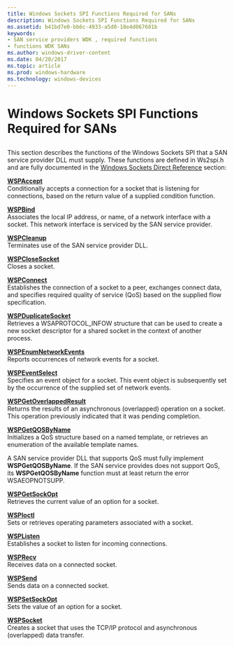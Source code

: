 ```yaml
---
title: Windows Sockets SPI Functions Required for SANs
description: Windows Sockets SPI Functions Required for SANs
ms.assetid: b41bd7e0-bb6c-4933-a5d0-18e4d067601b
keywords:
- SAN service providers WDK , required functions
- functions WDK SANs
ms.author: windows-driver-content
ms.date: 04/20/2017
ms.topic: article
ms.prod: windows-hardware
ms.technology: windows-devices
---
```


# Windows Sockets SPI Functions Required for SANs


## <a href="" id="ddk-windows-sockets-spi-functions-required-for-sans-ng"></a>


This section describes the functions of the Windows Sockets SPI that a SAN service provider DLL must supply. These functions are defined in Ws2spi.h and are fully documented in the [Windows Sockets Direct Reference](https://msdn.microsoft.com/library/windows/hardware/ff565857) section:

<a href="" id="wspaccept"></a>[**WSPAccept**](https://msdn.microsoft.com/library/windows/hardware/ff566266)  
Conditionally accepts a connection for a socket that is listening for connections, based on the return value of a supplied condition function.

<a href="" id="wspbind"></a>[**WSPBind**](https://msdn.microsoft.com/library/windows/hardware/ff566268)  
Associates the local IP address, or name, of a network interface with a socket. This network interface is serviced by the SAN service provider.

<a href="" id="wspcleanup"></a>[**WSPCleanup**](https://msdn.microsoft.com/library/windows/hardware/ff566270)  
Terminates use of the SAN service provider DLL.

<a href="" id="wspclosesocket"></a>[**WSPCloseSocket**](https://msdn.microsoft.com/library/windows/hardware/ff566273)  
Closes a socket.

<a href="" id="wspconnect"></a>[**WSPConnect**](https://msdn.microsoft.com/library/windows/hardware/ff566275)  
Establishes the connection of a socket to a peer, exchanges connect data, and specifies required quality of service (QoS) based on the supplied flow specification.

<a href="" id="wspduplicatesocket"></a>[**WSPDuplicateSocket**](https://msdn.microsoft.com/library/windows/hardware/ff566282)  
Retrieves a WSAPROTOCOL\_INFOW structure that can be used to create a new socket descriptor for a shared socket in the context of another process.

<a href="" id="wspenumnetworkevents"></a>[**WSPEnumNetworkEvents**](https://msdn.microsoft.com/library/windows/hardware/ff566284)  
Reports occurrences of network events for a socket.

<a href="" id="wspeventselect"></a>[**WSPEventSelect**](https://msdn.microsoft.com/library/windows/hardware/ff566287)  
Specifies an event object for a socket. This event object is subsequently set by the occurrence of the supplied set of network events.

<a href="" id="wspgetoverlappedresult"></a>[**WSPGetOverlappedResult**](https://msdn.microsoft.com/library/windows/hardware/ff566288)  
Returns the results of an asynchronous (overlapped) operation on a socket. This operation previously indicated that it was pending completion.

<a href="" id="wspgetqosbyname"></a>[**WSPGetQOSByName**](https://msdn.microsoft.com/library/windows/hardware/ff566290)  
Initializes a QoS structure based on a named template, or retrieves an enumeration of the available template names.

A SAN service provider DLL that supports QoS must fully implement **WSPGetQOSByName**. If the SAN service provides does not support QoS, its **WSPGetQOSByName** function must at least return the error WSAEOPNOTSUPP.

<a href="" id="wspgetsockopt"></a>[**WSPGetSockOpt**](https://msdn.microsoft.com/library/windows/hardware/ff566292)  
Retrieves the current value of an option for a socket.

<a href="" id="wspioctl"></a>[**WSPIoctl**](https://msdn.microsoft.com/library/windows/hardware/ff566296)  
Sets or retrieves operating parameters associated with a socket.

<a href="" id="wsplisten"></a>[**WSPListen**](https://msdn.microsoft.com/library/windows/hardware/ff566297)  
Establishes a socket to listen for incoming connections.

<a href="" id="wsprecv"></a>[**WSPRecv**](https://msdn.microsoft.com/library/windows/hardware/ff566309)  
Receives data on a connected socket.

<a href="" id="wspsend"></a>[**WSPSend**](https://msdn.microsoft.com/library/windows/hardware/ff566316)  
Sends data on a connected socket.

<a href="" id="wspsetsockopt"></a>[**WSPSetSockOpt**](https://msdn.microsoft.com/library/windows/hardware/ff566318)  
Sets the value of an option for a socket.

<a href="" id="wspsocket"></a>[**WSPSocket**](https://msdn.microsoft.com/library/windows/hardware/ff566319)  
Creates a socket that uses the TCP/IP protocol and asynchronous (overlapped) data transfer.

 

 





